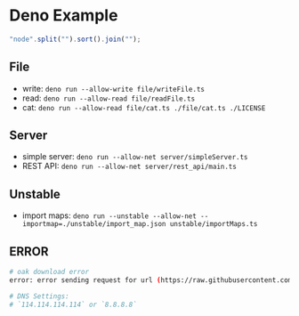 # Deno Example

```js
"node".split("").sort().join("");
```

## File

* write: `deno run --allow-write file/writeFile.ts`
* read: `deno run --allow-read file/readFile.ts`
* cat: `deno run --allow-read file/cat.ts ./file/cat.ts ./LICENSE`

## Server

* simple server: `deno run --allow-net server/simpleServer.ts`
* REST API: `deno run --allow-net server/rest_api/main.ts`

## Unstable

* import maps: `deno run --unstable --allow-net --importmap=./unstable/import_map.json unstable/importMaps.ts`

## ERROR

```bash
# oak download error
error: error sending request for url (https://raw.githubusercontent.com/pillarjs/path-to-regexp/v6.1.0/src/index.ts): error trying to connect: tcp connect error: Connection refused (os error 61)

# DNS Settings:
# `114.114.114.114` or `8.8.8.8`
```
